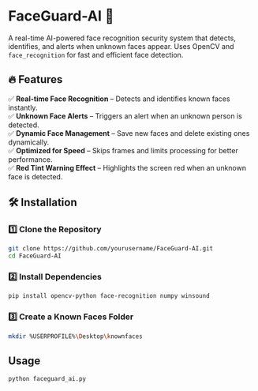 # FaceGuard-AI 🚀  
A real-time AI-powered face recognition security system that detects, identifies, and alerts when unknown faces appear. Uses OpenCV and `face_recognition` for fast and efficient face detection.  

## 🔥 Features  
✅ **Real-time Face Recognition** – Detects and identifies known faces instantly.  
✅ **Unknown Face Alerts** – Triggers an alert when an unknown person is detected.  
✅ **Dynamic Face Management** – Save new faces and delete existing ones dynamically.  
✅ **Optimized for Speed** – Skips frames and limits processing for better performance.  
✅ **Red Tint Warning Effect** – Highlights the screen red when an unknown face is detected.  

## 🛠 Installation  

### 1️⃣ Clone the Repository  
```sh
git clone https://github.com/yourusername/FaceGuard-AI.git  
cd FaceGuard-AI
```
### 2️⃣ Install Dependencies
```sh
pip install opencv-python face-recognition numpy winsound
```
### 3️⃣ Create a Known Faces Folder
```sh
mkdir %USERPROFILE%\Desktop\knownfaces
```
## Usage
```sh
python faceguard_ai.py
```
